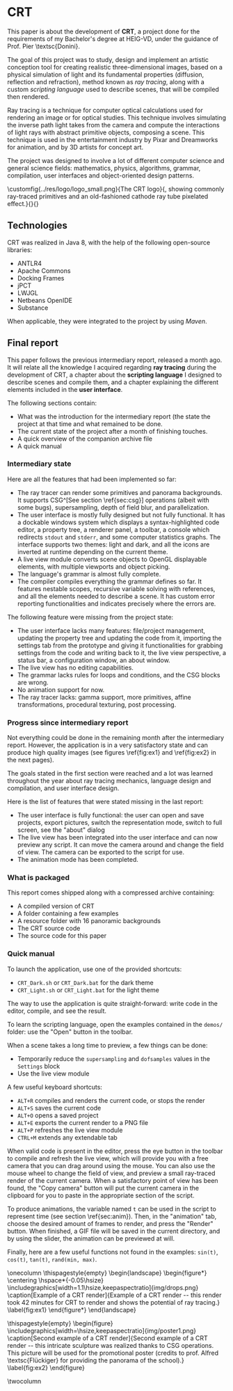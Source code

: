 # CRT

This paper is about the development of **CRT**, a project done for the requirements of my Bachelor's degree at HEIG-VD, under the guidance of Prof. Pier \textsc{Donini}.

The goal of this project was to study, design and implement an artistic conception tool for creating realistic three-dimensional images, based on a physical simulation of light and its fundamental properties (diffusion, reflection and refraction), method known as *ray tracing*, along with a custom *scripting language* used to describe scenes, that will be compiled then rendered.

Ray tracing is a technique for computer optical calculations used for rendering an image or for optical studies. This technique involves simulating the inverse path light takes from the camera and compute the interactions of light rays with abstract primitive objects, composing a scene. This technique is used in the entertainment industry by Pixar and Dreamworks for animation, and by 3D artists for concept art.

The project was designed to involve a lot of different computer science and general science fields: mathematics, physics, algorithms, grammar, compilation, user interfaces and object-oriented design patterns.

\customfig{../res/logo/logo_small.png}{The CRT logo}{, showing commonly ray-traced primitives and an old-fashioned cathode ray tube pixelated effect.}{}{}

## Technologies

CRT was realized in Java 8, with the help of the following open-source libraries:

- ANTLR4
- Apache Commons
- Docking Frames
- jPCT
- LWJGL
- Netbeans OpenIDE
- Substance

When applicable, they were integrated to the project by using *Maven*.

## Final report

This paper follows the previous intermediary report, released a month ago. It will relate all the knowledge I acquired regarding **ray tracing** during the development of CRT, a chapter about the **scripting language** I designed to describe scenes and compile them, and a chapter explaining the different elements included in the **user interface**.

The following sections contain:

- What was the introduction for the intermediary report (the state the project at that time and what remained to be done. 
- The current state of the project after a month of finishing touches.
- A quick overview of the companion archive file
- A quick manual

### Intermediary state

Here are all the features that had been implemented so far:

- The ray tracer can render some primitives and panorama backgrounds. It supports CSG^[See section \ref{sec:csg}] operations (albeit with some bugs), supersampling, depth of field blur, and parallelization.
- The user interface is mostly fully designed but not fully functional. It has a dockable windows system which displays a syntax-highlighted code editor, a property tree, a renderer panel, a toolbar, a console which redirects `stdout` and `stderr`, and some computer statistics graphs. The interface supports two themes: light and dark, and all the icons are inverted at runtime depending on the current theme.
- A live view module converts scene objects to OpenGL displayable elements, with multiple viewports and object picking.
- The language's grammar is almost fully complete.
- The compiler compiles everything the grammar defines so far. It features nestable scopes, recursive variable solving with references, and all the elements needed to describe a scene. It has custom error reporting functionalities and indicates precisely where the errors are.

The following feature were missing from the project state:

- The user interface lacks many features: file/project management, updating the property tree and updating the code from it, importing the settings tab from the prototype and giving it functionalities for grabbing settings from the code and writing back to it, the live view perspective, a status bar, a configuration window, an about window.
- The live view has no editing capabilities.
- The grammar lacks rules for loops and conditions, and the CSG blocks are wrong.
- No animation support for now.
- The ray tracer lacks: gamma support, more primitives, affine transformations, procedural texturing, post processing.

### Progress since intermediary report

Not everything could be done in the remaining month after the intermediary report. However, the application is in a very satisfactory state and can produce high quality images (see figures \ref{fig:ex1} and \ref{fig:ex2} in the next pages).

The goals stated in the first section were reached and a lot was learned throughout the year about ray tracing mechanics, language design and compilation, and user interface design.

Here is the list of features that were stated missing in the last report:

- The user interface is fully functional: the user can open and save projects, export pictures, switch the representation mode, switch to full screen, see the "about" dialog
- The live view has been integrated into the user interface and can now preview any script. It can move the camera around and change the field of view. The camera can be exported to the script for use.
- The animation mode has been completed.

### What is packaged

This report comes shipped along with a compressed archive containing:

- A compiled version of CRT
- A folder containing a few examples
- A resource folder with 16 panoramic backgrounds
- The CRT source code
- The source code for this paper

### Quick manual

To launch the application, use one of the provided shortcuts:

- `CRT_Dark.sh` or `CRT_Dark.bat` for the dark theme
- `CRT_Light.sh` or `CRT_Light.bat` for the light theme

The way to use the application is quite straight-forward: write code in the editor, compile, and see the result.

To learn the scripting language, open the examples contained in the `demos/` folder: use the "Open" button in the toolbar.

When a scene takes a long time to preview, a few things can be done:

- Temporarily reduce the `supersampling` and `dofsamples` values in the `Settings` block
- Use the live view module

A few useful keyboard shortcuts: 

- `ALT+R` compiles and renders the current code, or stops the render
- `ALT+S` saves the current code
- `ALT+O` opens a saved project
- `ALT+E` exports the current render to a PNG file
- `ALT+P` refreshes the live view module
- `CTRL+M` extends any extendable tab

When valid code is present in the editor, press the eye button in the toolbar to compile and refresh the live view, which will provide you with a free camera that you can drag around using the mouse. You can also use the mouse wheel to change the field of view, and preview a small ray-traced render of the current camera. When a satisfactory point of view has been found, the "Copy camera" button will put the current camera in the clipboard for you to paste in the appropriate section of the script.

To produce animations, the variable named `t` can be used in the script to represent time (see section \ref{sec:anim}). Then, in the "animation" tab, choose the desired amount of frames to render, and press the "Render" button. When finished, a GIF file will be saved in the current directory, and by using the slider, the animation can be previewed at will.

Finally, here are a few useful functions not found in the examples: `sin(t)`, `cos(t)`, `tan(t)`, `rand(min, max)`.

\onecolumn
\thispagestyle{empty}
\begin{landscape}
\begin{figure*}
  \centering
  \hspace*{-0.05\hsize}
  \includegraphics[width=1.1\hsize,keepaspectratio]{img/drops.png}
  \caption[Example of a CRT render]{Example of a CRT render -- this render took 42 minutes for CRT to render and shows the potential of ray tracing.}
  \label{fig:ex1}
\end{figure*}
\end{landscape}

\thispagestyle{empty}
\begin{figure}
  \includegraphics[width=\hsize,keepaspectratio]{img/poster1.png}
  \caption[Second example of a CRT render]{Second example of a CRT render -- this intricate sculpture was realized thanks to CSG operations. This picture will be used for the promotional poster (credits to prof. Alfred \textsc{Flückiger} for providing the panorama of the school).}
  \label{fig:ex2}
\end{figure}

\twocolumn
